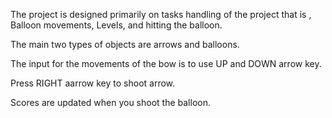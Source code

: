 The project is designed primarily on tasks handling of the project that is , Balloon movements, Levels, and hitting the balloon. 

The main two types of objects are arrows and balloons. 

The input for the movements of the bow is to use  UP and DOWN arrow key.

Press  RIGHT aarrow key to shoot arrow.

Scores are updated when you shoot the balloon.


